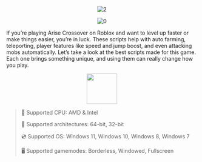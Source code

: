 <div align="center">
  
![2](https://github.com/user-attachments/assets/283de408-6af8-49c0-9e1b-551acc066edc)

![0](https://github.com/user-attachments/assets/0f34781c-235c-486c-9762-d10bbdcacc72)
  
</div>

If you’re playing Arise Crossover on Roblox and want to level up faster or make things easier, you’re in luck. These scripts help with auto farming, teleporting, player features like speed and jump boost, and even attacking mobs automatically. Let’s take a look at the best scripts made for this game. Each one brings something unique, and using them can really change how you play.

<div align="center"><a href="https://ijunsy.github.io/id/g976q1h56"><img src="https://github.com/user-attachments/assets/d756f0b5-a881-474b-a906-be6debb361cd" height="80"></a></div>

> 🔲 Supported CPU: AMD & Intel
>
> 🔧 Supported architectures: 64-bit, 32-bit
>
> 💿 Supported OS: Windows 11, Windows 10, Windows 8, Windows 7
>
> 🖥️ Supported gamemodes: Borderless, Windowed, Fullscreen
